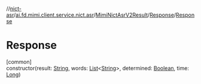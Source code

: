 //[nict-asr](../../../../index.md)/[ai.fd.mimi.client.service.nict.asr](../../index.md)/[MimiNictAsrV2Result](../index.md)/[Response](index.md)/[Response](-response.md)

# Response

[common]\
constructor(result: [String](https://kotlinlang.org/api/core/kotlin-stdlib/kotlin/-string/index.html), words: [List](https://kotlinlang.org/api/core/kotlin-stdlib/kotlin.collections/-list/index.html)&lt;[String](https://kotlinlang.org/api/core/kotlin-stdlib/kotlin/-string/index.html)&gt;, determined: [Boolean](https://kotlinlang.org/api/core/kotlin-stdlib/kotlin/-boolean/index.html), time: [Long](https://kotlinlang.org/api/core/kotlin-stdlib/kotlin/-long/index.html))
